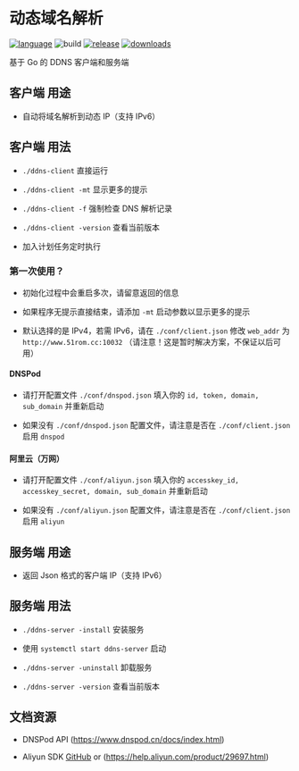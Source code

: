 # 动态域名解析
[![language](https://img.shields.io/badge/language-Go-00acd7)](https://golang.org)
![build](https://travis-ci.com/yzy613/ddns.svg?branch=master)
[![release](https://img.shields.io/github/v/release/yzy613/ddns)](https://github.com/yzy613/ddns/releases)
[![downloads](https://img.shields.io/github/downloads/yzy613/ddns/total)](https://github.com/yzy613/ddns/releases)

基于 Go 的 DDNS 客户端和服务端

## 客户端 用途
- 自动将域名解析到动态 IP（支持 IPv6）

## 客户端 用法
- `./ddns-client` 直接运行

- `./ddns-client -mt` 显示更多的提示

- `./ddns-client -f` 强制检查 DNS 解析记录

- `./ddns-client -version` 查看当前版本

- 加入计划任务定时执行

### 第一次使用？
- 初始化过程中会重启多次，请留意返回的信息

- 如果程序无提示直接结束，请添加 `-mt` 启动参数以显示更多的提示

- 默认选择的是 IPv4，若需 IPv6，请在 `./conf/client.json` 修改 `web_addr` 为 `http://www.51rom.cc:10032` （请注意！这是暂时解决方案，不保证以后可用）

#### DNSPod
- 请打开配置文件 `./conf/dnspod.json` 填入你的 `id, token, domain, sub_domain` 并重新启动

- 如果没有 `./conf/dnspod.json` 配置文件，请注意是否在 `./conf/client.json` 启用 `dnspod`

#### 阿里云（万网）
- 请打开配置文件 `./conf/aliyun.json` 填入你的 `accesskey_id, accesskey_secret, domain, sub_domain` 并重新启动

- 如果没有 `./conf/aliyun.json` 配置文件，请注意是否在 `./conf/client.json` 启用 `aliyun`

## 服务端 用途
- 返回 Json 格式的客户端 IP（支持 IPv6）

## 服务端 用法
- `./ddns-server -install` 安装服务

- 使用 `systemctl start ddns-server` 启动

- `./ddns-server -uninstall` 卸载服务

- `./ddns-server -version` 查看当前版本

## 文档资源
- DNSPod API (https://www.dnspod.cn/docs/index.html)

- Aliyun SDK [GitHub](https://github.com/aliyun/alibaba-cloud-sdk-go) or (https://help.aliyun.com/product/29697.html)